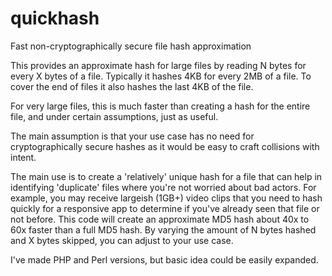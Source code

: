 # quickhash
Fast non-cryptographically secure file hash approximation

This provides an approximate hash for large files by reading N bytes for every X bytes of a file. Typically it hashes 4KB for every 2MB of a file. To cover the end of files it also hashes the last 4KB of the file.

For very large files, this is much faster than creating a hash for the entire file, and under certain assumptions, just as useful.

The main assumption is that your use case has no need for cryptographically secure hashes as it would be easy to craft collisions with intent. 

The main use is to create a 'relatively' unique hash for a file that can help in identifying 'duplicate' files where you're not worried about bad actors. For example, you may receive largeish (1GB+) video clips that you need to hash quickly for a responsive app to determine if you've already seen that file or not before. This code will create an approximate MD5 hash about 40x to 60x faster than a full MD5 hash. By varying the amount of N bytes hashed and X bytes skipped, you can adjust to your use case.

I've made PHP and Perl versions, but basic idea could be easily expanded.
